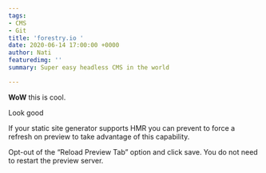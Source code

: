 ```yaml
---
tags:
- CMS
- Git
title: 'forestry.io '
date: 2020-06-14 17:00:00 +0000
author: Nati
featuredimg: ''
summary: Super easy headless CMS in the world

---
```

**WoW** this is cool.

Look good

If your static site generator supports HMR you can prevent to force a refresh on preview to take advantage of this capability.

Opt-out of the “Reload Preview Tab” option and click save. You do not need to restart the preview server.